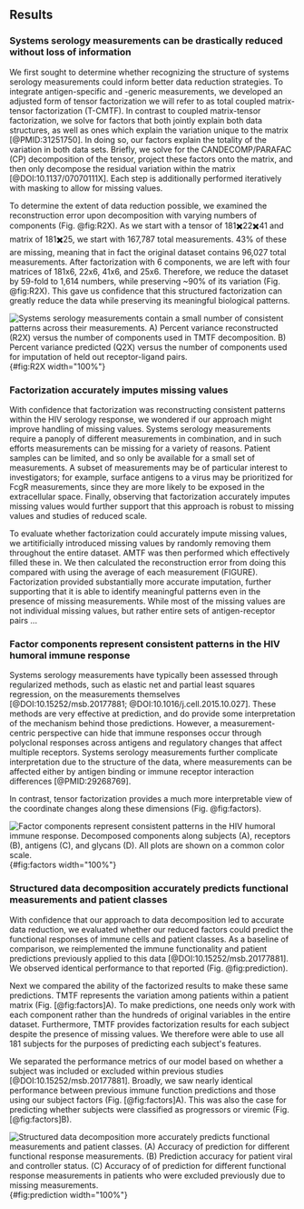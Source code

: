 ## Results

### Systems serology measurements can be drastically reduced without loss of information

We first sought to determine whether recognizing the structure of systems serology measurements could inform better data reduction strategies. To integrate antigen-specific and -generic measurements, we developed an adjusted form of tensor factorization we will refer to as total coupled matrix-tensor factorization (T-CMTF). In contrast to coupled matrix-tensor factorization, we solve for factors that both jointly explain both data structures, as well as ones which explain the variation unique to the matrix [@PMID:31251750]. In doing so, our factors explain the totality of the variation in both data sets. Briefly, we solve for the CANDECOMP/PARAFAC (CP) decomposition of the tensor, project these factors onto the matrix, and then only decompose the residual variation within the matrix [@DOI:10.1137/07070111X]. Each step is additionally performed iteratively with masking to allow for missing values.

To determine the extent of data reduction possible, we examined the reconstruction error upon decomposition with varying numbers of components (Fig. @fig:R2X). As we start with a tensor of 181✖️22✖️41 and matrix of 181✖️25, we start with 167,787 total measurements. 43% of these are missing, meaning that in fact the original dataset contains 96,027 total measurements. After factorization with 6 components, we are left with four matrices of 181x6, 22x6, 41x6, and 25x6. Therefore, we reduce the dataset by 59-fold to 1,614 numbers, while preserving ~90% of its variation (Fig. @fig:R2X). This gave us confidence that this structured factorization can greatly reduce the data while preserving its meaningful biological patterns.

![**Systems serology measurements contain a small number of consistent patterns across their measurements.** A) Percent variance reconstructed (R2X) versus the number of components used in TMTF decomposition. B) Percent variance predicted (Q2X) versus the number of components used for imputation of held out receptor-ligand pairs.](figure1.svg "Figure 1"){#fig:R2X width="100%"}

### Factorization accurately imputes missing values

With confidence that factorization was reconstructing consistent patterns within the HIV serology response, we wondered if our approach might improve handling of missing values. Systems serology measurements require a panoply of different measurements in combination, and in such efforts measurements can be missing for a variety of reasons. Patient samples can be limited, and so only be available for a small set of measurements. A subset of measurements may be of particular interest to investigators; for example, surface antigens to a virus may be prioritized for FcgR measurements, since they are more likely to be exposed in the extracellular space. Finally, observing that factorization accurately imputes missing values would further support that this approach is robust to missing values and studies of reduced scale.

To evaluate whether factorization could accurately impute missing values, we artitificially introduced missing values by randomly removing them throughout the entire dataset. AMTF was then performed which effectively filled these in. We then calculated the reconstruction error from doing this compared with using the average of each measurement (FIGURE). Factorization provided substantially more accurate imputation, further supporting that it is able to identify meaningful patterns even in the presence of missing measurements. While most of the missing values are not individual missing values, but rather entire sets of antigen-receptor pairs ...

### Factor components represent consistent patterns in the HIV humoral immune response

Systems serology measurements have typically been assessed through regularized methods, such as elastic net and partial least squares regression, on the measurements themselves [@DOI:10.15252/msb.20177881; @DOI:10.1016/j.cell.2015.10.027]. These methods are very effective at prediction, and do provide some interpretation of the mechanism behind those predictions. However, a measurement-centric perspective can hide that immune responses occur through polyclonal responses across antigens and regulatory changes that affect multiple receptors. Systems serology measurements further complicate interpretation due to the structure of the data, where measurements can be affected either by antigen binding or immune receptor interaction differences [@PMID:29268769].

In contrast, tensor factorization provides a much more interpretable view of the coordinate changes along these dimensions (Fig. @fig:factors).


![**Factor components represent consistent patterns in the HIV humoral immune response.** Decomposed components along subjects (A), receptors (B), antigens (C), and glycans (D). All plots are shown on a common color scale.](figure2.svg "Figure 2"){#fig:factors width="100%"}

### Structured data decomposition accurately predicts functional measurements and patient classes

With confidence that our approach to data decomposition led to accurate data reduction, we evaluated whether our reduced factors could predict the functional responses of immune cells and patient classes. As a baseline of comparison, we reimplemented the immune functionality and patient predictions previously applied to this data [@DOI:10.15252/msb.20177881]. We observed identical performance to that reported (Fig. @fig:prediction).

Next we compared the ability of the factorized results to make these same predictions. TMTF represents the variation among patients within a patient matrix (Fig. [@fig:factors]A). To make predictions, one needs only work with each component rather than the hundreds of original variables in the entire dataset. Furthermore, TMTF provides factorization results for each subject despite the presence of missing values. We therefore were able to use all 181 subjects for the purposes of predicting each subject's features.

We separated the performance metrics of our model based on whether a subject was included or excluded within previous studies [@DOI:10.15252/msb.20177881]. Broadly, we saw nearly identical performance between previous immune function predictions and those using our subject factors (Fig. [@fig:factors]A). This was also the case for predicting whether subjects were classified as progressors or viremic (Fig. [@fig:factors]B). 



![**Structured data decomposition more accurately predicts functional measurements and patient classes.** (A) Accuracy of prediction for different functional response measurements. (B) Prediction accuracy for patient viral and controller status. (C) Accuracy of of prediction for different functional response measurements in patients who were excluded previously due to missing measurements.](figure3.svg "Figure 3"){#fig:prediction width="100%"}
